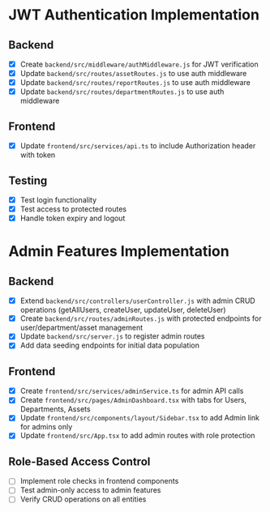 # JWT Authentication Implementation

## Backend
- [x] Create `backend/src/middleware/authMiddleware.js` for JWT verification
- [x] Update `backend/src/routes/assetRoutes.js` to use auth middleware
- [x] Update `backend/src/routes/reportRoutes.js` to use auth middleware
- [x] Update `backend/src/routes/departmentRoutes.js` to use auth middleware

## Frontend
- [x] Update `frontend/src/services/api.ts` to include Authorization header with token

## Testing
- [x] Test login functionality
- [x] Test access to protected routes
- [x] Handle token expiry and logout

# Admin Features Implementation

## Backend
- [x] Extend `backend/src/controllers/userController.js` with admin CRUD operations (getAllUsers, createUser, updateUser, deleteUser)
- [x] Create `backend/src/routes/adminRoutes.js` with protected endpoints for user/department/asset management
- [x] Update `backend/src/server.js` to register admin routes
- [x] Add data seeding endpoints for initial data population

## Frontend
- [x] Create `frontend/src/services/adminService.ts` for admin API calls
- [x] Create `frontend/src/pages/AdminDashboard.tsx` with tabs for Users, Departments, Assets
- [x] Update `frontend/src/components/layout/Sidebar.tsx` to add Admin link for admins only
- [x] Update `frontend/src/App.tsx` to add admin routes with role protection

## Role-Based Access Control
- [ ] Implement role checks in frontend components
- [ ] Test admin-only access to admin features
- [ ] Verify CRUD operations on all entities
